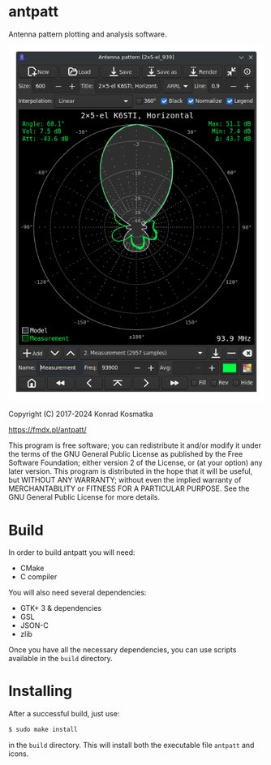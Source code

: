 antpatt
=======

Antenna pattern plotting and analysis software.

![Screenshot](/antpatt.png?raw=true)

Copyright (C) 2017-2024  Konrad Kosmatka

https://fmdx.pl/antpatt/

This program is free software; you can redistribute it and/or modify it under the terms of the GNU General Public License as published by the Free Software Foundation; either version 2 of the License, or (at your option) any later version.
This program is distributed in the hope that it will be useful, but WITHOUT ANY WARRANTY; without even the implied warranty of MERCHANTABILITY or FITNESS FOR A PARTICULAR PURPOSE. See the GNU General Public License for more details.

# Build
In order to build antpatt you will need:
- CMake
- C compiler

You will also need several dependencies:
- GTK+ 3 & dependencies
- GSL
- JSON-C
- zlib

Once you have all the necessary dependencies, you can use scripts available in the `build` directory.

# Installing
After a successful build, just use:
```sh
$ sudo make install
```
in the `build` directory. This will install both the executable file `antpatt` and icons.

